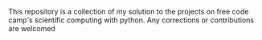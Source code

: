 This repository is a collection of my solution to the projects on free code camp's scientific computing with python.
Any corrections or contributions are welcomed
